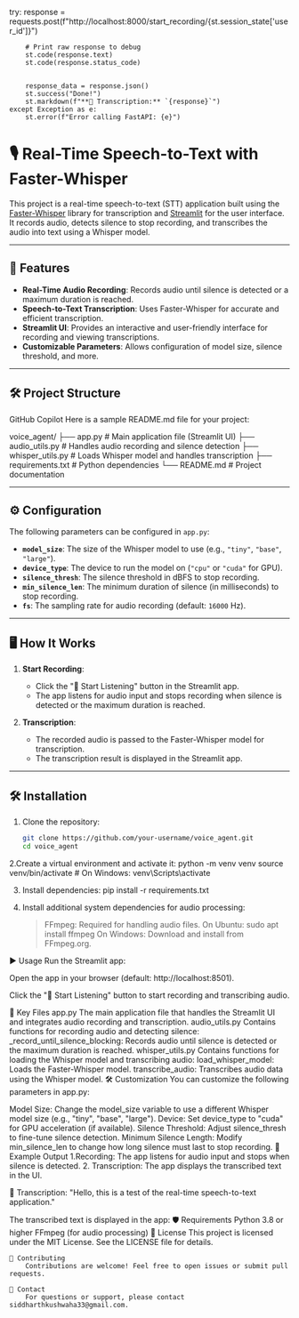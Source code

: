 try:
response = requests.post(f"http://localhost:8000/start_recording/{st.session_state['user_id']}")

        # Print raw response to debug
        st.code(response.text)
        st.code(response.status_code)


        response_data = response.json()
        st.success("Done!")
        st.markdown(f"**📝 Transcription:** `{response}`")
    except Exception as e:
        st.error(f"Error calling FastAPI: {e}")

# 🎙️ Real-Time Speech-to-Text with Faster-Whisper

This project is a real-time speech-to-text (STT) application built using the [Faster-Whisper](https://github.com/guillaumekln/faster-whisper) library for transcription and [Streamlit](https://streamlit.io/) for the user interface. It records audio, detects silence to stop recording, and transcribes the audio into text using a Whisper model.

---

## 🚀 Features

- **Real-Time Audio Recording**: Records audio until silence is detected or a maximum duration is reached.
- **Speech-to-Text Transcription**: Uses Faster-Whisper for accurate and efficient transcription.
- **Streamlit UI**: Provides an interactive and user-friendly interface for recording and viewing transcriptions.
- **Customizable Parameters**: Allows configuration of model size, silence threshold, and more.

---

## 🛠️ Project Structure

GitHub Copilot
Here is a sample README.md file for your project:

voice_agent/
├── app.py # Main application file (Streamlit UI)
├── audio_utils.py # Handles audio recording and silence detection
├── whisper_utils.py # Loads Whisper model and handles transcription
├── requirements.txt # Python dependencies
└── README.md # Project documentation

---

## ⚙️ Configuration

The following parameters can be configured in `app.py`:

- **`model_size`**: The size of the Whisper model to use (e.g., `"tiny"`, `"base"`, `"large"`).
- **`device_type`**: The device to run the model on (`"cpu"` or `"cuda"` for GPU).
- **`silence_thresh`**: The silence threshold in dBFS to stop recording.
- **`min_silence_len`**: The minimum duration of silence (in milliseconds) to stop recording.
- **`fs`**: The sampling rate for audio recording (default: `16000` Hz).

---

## 🖥️ How It Works

1. **Start Recording**:

   - Click the "🎤 Start Listening" button in the Streamlit app.
   - The app listens for audio input and stops recording when silence is detected or the maximum duration is reached.

2. **Transcription**:
   - The recorded audio is passed to the Faster-Whisper model for transcription.
   - The transcription result is displayed in the Streamlit app.

---

## 🛠️ Installation

1. Clone the repository:
   ```bash
   git clone https://github.com/your-username/voice_agent.git
   cd voice_agent
   ```

2.Create a virtual environment and activate it:
python -m venv venv
source venv/bin/activate # On Windows: venv\Scripts\activate

3. Install dependencies:
   pip install -r requirements.txt

4. Install additional system dependencies for audio processing:

   > FFmpeg: Required for handling audio files.
   > On Ubuntu: sudo apt install ffmpeg
   > On Windows: Download and install from FFmpeg.org.

▶️ Usage
Run the Streamlit app:

Open the app in your browser (default: http://localhost:8501).

Click the "🎤 Start Listening" button to start recording and transcribing audio.

📂 Key Files
app.py
The main application file that handles the Streamlit UI and integrates audio recording and transcription.
audio_utils.py
Contains functions for recording audio and detecting silence:
\_record_until_silence_blocking: Records audio until silence is detected or the maximum duration is reached.
whisper_utils.py
Contains functions for loading the Whisper model and transcribing audio:
load_whisper_model: Loads the Faster-Whisper model.
transcribe_audio: Transcribes audio data using the Whisper model.
🛠️ Customization
You can customize the following parameters in app.py:

Model Size: Change the model_size variable to use a different Whisper model size (e.g., "tiny", "base", "large").
Device: Set device_type to "cuda" for GPU acceleration (if available).
Silence Threshold: Adjust silence_thresh to fine-tune silence detection.
Minimum Silence Length: Modify min_silence_len to change how long silence must last to stop recording.
🧪 Example Output
1.Recording:
The app listens for audio input and stops when silence is detected. 2. Transcription:
The app displays the transcribed text in the UI.

📝 Transcription: "Hello, this is a test of the real-time speech-to-text application."

The transcribed text is displayed in the app:
🛡️ Requirements
Python 3.8 or higher
FFmpeg (for audio processing)
📜 License
This project is licensed under the MIT License. See the LICENSE file for details.

    🤝 Contributing
        Contributions are welcome! Feel free to open issues or submit pull requests.

    📧 Contact
        For questions or support, please contact siddharthkushwaha33@gmail.com.
